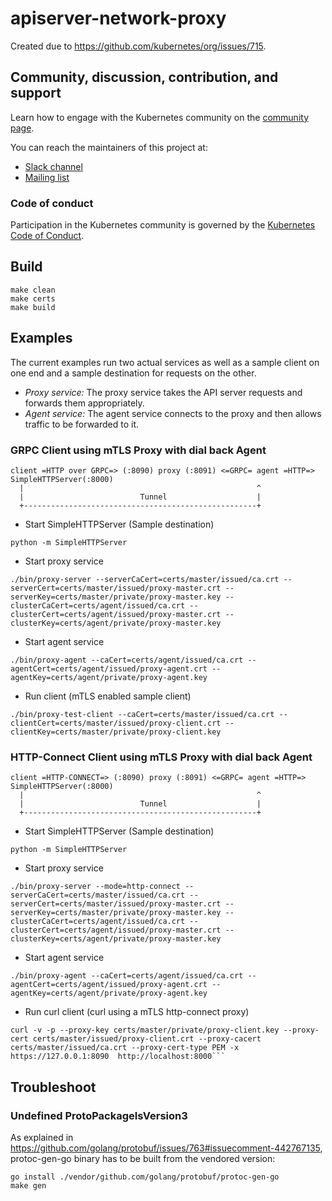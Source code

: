 # apiserver-network-proxy

Created due to https://github.com/kubernetes/org/issues/715.

## Community, discussion, contribution, and support

Learn how to engage with the Kubernetes community on the [community page](http://kubernetes.io/community/).

You can reach the maintainers of this project at:

- [Slack channel](https://kubernetes.slack.com/messages/sig-cloud-provider)
- [Mailing list](https://groups.google.com/forum/#!forum/kubernetes-sig-cloud-provider)

### Code of conduct

Participation in the Kubernetes community is governed by the [Kubernetes Code of Conduct](code-of-conduct.md).

## Build

```console
make clean
make certs
make build
```

## Examples

The current examples run two actual services as well as a sample client on one end and a sample destination for 
requests on the other. 
- *Proxy service:* The proxy service takes the API server requests and forwards them appropriately.
- *Agent service:* The agent service connects to the proxy and then allows traffic to be forwarded to it.

### GRPC Client using mTLS Proxy with dial back Agent 

```
client =HTTP over GRPC=> (:8090) proxy (:8091) <=GRPC= agent =HTTP=> SimpleHTTPServer(:8000)
  |                                                    ^
  |                          Tunnel                    |
  +----------------------------------------------------+
```

- Start SimpleHTTPServer (Sample destination)
```console
python -m SimpleHTTPServer
```

- Start proxy service
```
./bin/proxy-server --serverCaCert=certs/master/issued/ca.crt --serverCert=certs/master/issued/proxy-master.crt --serverKey=certs/master/private/proxy-master.key --clusterCaCert=certs/agent/issued/ca.crt --clusterCert=certs/agent/issued/proxy-master.crt --clusterKey=certs/agent/private/proxy-master.key
```

- Start agent service
```
./bin/proxy-agent --caCert=certs/agent/issued/ca.crt --agentCert=certs/agent/issued/proxy-agent.crt --agentKey=certs/agent/private/proxy-agent.key
```

- Run client (mTLS enabled sample client)
```
./bin/proxy-test-client --caCert=certs/master/issued/ca.crt --clientCert=certs/master/issued/proxy-client.crt --clientKey=certs/master/private/proxy-client.key
```

### HTTP-Connect Client using mTLS Proxy with dial back Agent

```
client =HTTP-CONNECT=> (:8090) proxy (:8091) <=GRPC= agent =HTTP=> SimpleHTTPServer(:8000)
  |                                                    ^
  |                          Tunnel                    |
  +----------------------------------------------------+
```

- Start SimpleHTTPServer (Sample destination)
```console
python -m SimpleHTTPServer
```

- Start proxy service
```
./bin/proxy-server --mode=http-connect --serverCaCert=certs/master/issued/ca.crt --serverCert=certs/master/issued/proxy-master.crt --serverKey=certs/master/private/proxy-master.key --clusterCaCert=certs/agent/issued/ca.crt --clusterCert=certs/agent/issued/proxy-master.crt --clusterKey=certs/agent/private/proxy-master.key
```

- Start agent service
```
./bin/proxy-agent --caCert=certs/agent/issued/ca.crt --agentCert=certs/agent/issued/proxy-agent.crt --agentKey=certs/agent/private/proxy-agent.key
```

- Run curl client (curl using a mTLS http-connect proxy)
```
curl -v -p --proxy-key certs/master/private/proxy-client.key --proxy-cert certs/master/issued/proxy-client.crt --proxy-cacert certs/master/issued/ca.crt --proxy-cert-type PEM -x https://127.0.0.1:8090  http://localhost:8000```
```

## Troubleshoot

### Undefined ProtoPackageIsVersion3
As explained in https://github.com/golang/protobuf/issues/763#issuecomment-442767135,
protoc-gen-go binary has to be built from the vendored version:

```console
go install ./vendor/github.com/golang/protobuf/protoc-gen-go
make gen
```

